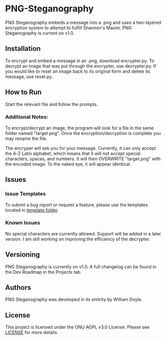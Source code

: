 # PNG-Steganography

PNG Steganography embeds a message into a .png and uses a two-layered encryption system to attempt to fulfill Shannon's Maxim. PNG Steganography is current on v1.0.

## Installation

To encrypt and embed a message in an .png, download encrypter.py. To decrypt an image that was put through the encrypter, use decrypter.py. If you would like to reset an image back to its original form and delete its message, use reset.py.

## How to Run

Start the relevant file and follow the prompts.

### Additional Notes:

To encrypt/decrypt an image, the program will look for a file in the same folder named "target.png". Once the encryption/decryption is complete you may rename the file.

The encryper will ask you for your message. Currently, it can only accept the A-Z Latin alphabet, which means that it will not accept special characters, spaces, and numbers. It will then OVERWRITE "target.png" with the encoded image. To the naked eye, it will appear identical.

## Issues

### Issue Templates
To submit a bug report or request a feature, please use the templates located in [template folder](.github/ISSUE_TEMPLATE).

### Known Issues
No special characters are currently allowed. Support will be added in a later version. I am still working on improving the efficiency of the decrypter.

## Versioning

PNG Steganography is currently on v1.0. A full changelog can be found in the Dev Roadmap in the Projects tab.

## Authors

PNG Steganography was developed in its entirity by William Doyle.

## License

This project is licensed under the GNU AGPL v3.0 License. Please see [LICENSE](LICENSE) for more details.